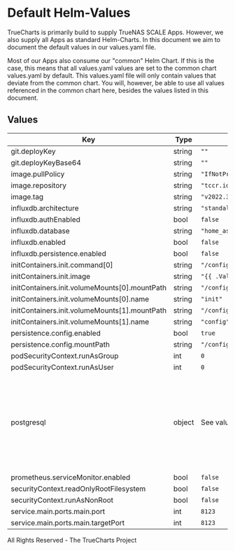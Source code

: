 # Default Helm-Values

TrueCharts is primarily build to supply TrueNAS SCALE Apps.
However, we also supply all Apps as standard Helm-Charts. In this document we aim to document the default values in our values.yaml file.

Most of our Apps also consume our "common" Helm Chart.
If this is the case, this means that all values.yaml values are set to the common chart values.yaml by default. This values.yaml file will only contain values that deviate from the common chart.
You will, however, be able to use all values referenced in the common chart here, besides the values listed in this document.

## Values

| Key | Type | Default | Description |
|-----|------|---------|-------------|
| git.deployKey | string | `""` |  |
| git.deployKeyBase64 | string | `""` |  |
| image.pullPolicy | string | `"IfNotPresent"` |  |
| image.repository | string | `"tccr.io/truecharts/home-assistant"` |  |
| image.tag | string | `"v2022.3.7@sha256:410f020210cc2bc0c279f82cf765647a7b1a99ffe8bd59150b6baaa762386d46"` |  |
| influxdb.architecture | string | `"standalone"` |  |
| influxdb.authEnabled | bool | `false` |  |
| influxdb.database | string | `"home_assistant"` |  |
| influxdb.enabled | bool | `false` |  |
| influxdb.persistence.enabled | bool | `false` |  |
| initContainers.init.command[0] | string | `"/config/init/init.sh"` |  |
| initContainers.init.image | string | `"{{ .Values.image.repository }}:{{ .Values.image.tag }}"` |  |
| initContainers.init.volumeMounts[0].mountPath | string | `"/config/init"` |  |
| initContainers.init.volumeMounts[0].name | string | `"init"` |  |
| initContainers.init.volumeMounts[1].mountPath | string | `"/config"` |  |
| initContainers.init.volumeMounts[1].name | string | `"config"` |  |
| persistence.config.enabled | bool | `true` |  |
| persistence.config.mountPath | string | `"/config"` |  |
| podSecurityContext.runAsGroup | int | `0` |  |
| podSecurityContext.runAsUser | int | `0` |  |
| postgresql | object | See values.yaml | Enable and configure postgresql database subchart under this key.    For more options see [postgresql chart documentation](https://github.com/tccr.io/truecharts/charts/tree/master/tccr.io/truecharts/postgresql) |
| prometheus.serviceMonitor.enabled | bool | `false` |  |
| securityContext.readOnlyRootFilesystem | bool | `false` |  |
| securityContext.runAsNonRoot | bool | `false` |  |
| service.main.ports.main.port | int | `8123` |  |
| service.main.ports.main.targetPort | int | `8123` |  |

All Rights Reserved - The TrueCharts Project
